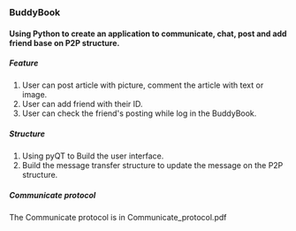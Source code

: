 ### BuddyBook

#### Using Python to create an application to communicate, chat, post and add friend base on P2P structure.

##### Feature

1. User can post article with picture, comment the article with text or image.
2. User can add friend with their ID.
3. User can check the friend's posting while log in the BuddyBook.

##### Structure

1. Using pyQT to Build the user interface.
2. Build the message transfer structure to update the message on the P2P structure.

##### Communicate protocol

The Communicate protocol is in Communicate_protocol.pdf

